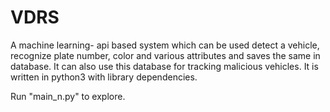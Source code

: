 # VDRS

A machine learning- api based system which can be used detect a vehicle, recognize plate number, color and various attributes and saves the same in database. 
It can also use this database for tracking malicious vehicles. It is written in python3 with library dependencies.

Run "main_n.py" to explore.
